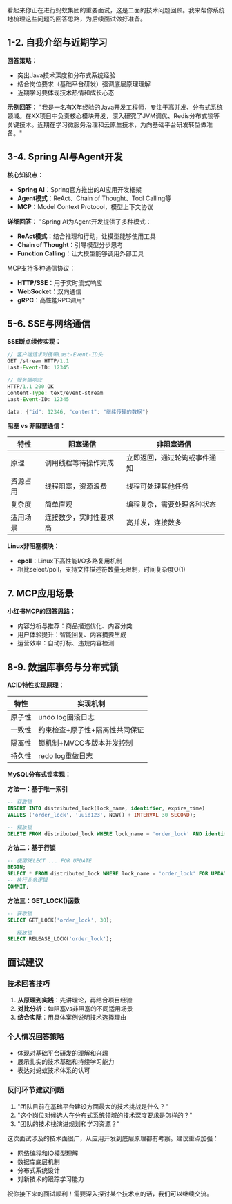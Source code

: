 看起来你正在进行蚂蚁集团的重要面试，这是二面的技术问题回顾。我来帮你系统地梳理这些问题的回答思路，为后续面试做好准备。

## 1-2. 自我介绍与近期学习

**回答策略：**
- 突出Java技术深度和分布式系统经验
- 结合岗位要求（基础平台研发）强调底层原理理解
- 近期学习要体现技术热情和成长心态

**示例回答：**
"我是一名有X年经验的Java开发工程师，专注于高并发、分布式系统领域。在XX项目中负责核心模块开发，深入研究了JVM调优、Redis分布式锁等关键技术。近期在学习微服务治理和云原生技术，为向基础平台研发转型做准备。"

## 3-4. Spring AI与Agent开发

**核心知识点：**
- **Spring AI**：Spring官方推出的AI应用开发框架
- **Agent模式**：ReAct、Chain of Thought、Tool Calling等
- **MCP**：Model Context Protocol，模型上下文协议

**详细回答：**
"Spring AI为Agent开发提供了多种模式：
- **ReAct模式**：结合推理和行动，让模型能够使用工具
- **Chain of Thought**：引导模型分步思考
- **Function Calling**：让大模型能够调用外部工具

MCP支持多种通信协议：
- **HTTP/SSE**：用于实时流式响应
- **WebSocket**：双向通信
- **gRPC**：高性能RPC调用"

## 5-6. SSE与网络通信

**SSE断点续传实现：**
```java
// 客户端请求时携带Last-Event-ID头
GET /stream HTTP/1.1
Last-Event-ID: 12345

// 服务端响应
HTTP/1.1 200 OK
Content-Type: text/event-stream
Last-Event-ID: 12345

data: {"id": 12346, "content": "继续传输的数据"}
```

**阻塞 vs 非阻塞通信：**

| 特性 | 阻塞通信 | 非阻塞通信 |
|-----|---------|-----------|
| 原理 | 调用线程等待操作完成 | 立即返回，通过轮询或事件通知 |
| 资源占用 | 线程阻塞，资源浪费 | 线程可处理其他任务 |
| 复杂度 | 简单直观 | 编程复杂，需要处理各种状态 |
| 适用场景 | 连接数少，实时性要求高 | 高并发，连接数多 |

**Linux非阻塞模块：**
- **epoll**：Linux下高性能I/O多路复用机制
- 相比select/poll，支持文件描述符数量无限制，时间复杂度O(1)

## 7. MCP应用场景

**小红书MCP的回答思路：**
- 内容分析与推荐：商品描述优化、内容分类
- 用户体验提升：智能回复、内容摘要生成
- 运营效率：自动打标、违规内容检测

## 8-9. 数据库事务与分布式锁

**ACID特性实现原理：**

| 特性 | 实现机制 |
|-----|---------|
| 原子性 | undo log回滚日志 |
| 一致性 | 约束检查+原子性+隔离性共同保证 |
| 隔离性 | 锁机制+MVCC多版本并发控制 |
| 持久性 | redo log重做日志 |

**MySQL分布式锁实现：**

**方法一：基于唯一索引**
```sql
-- 获取锁
INSERT INTO distributed_lock(lock_name, identifier, expire_time) 
VALUES ('order_lock', 'uuid123', NOW() + INTERVAL 30 SECOND);

-- 释放锁
DELETE FROM distributed_lock WHERE lock_name = 'order_lock' AND identifier = 'uuid123';
```

**方法二：基于行锁**
```sql
-- 使用SELECT ... FOR UPDATE
BEGIN;
SELECT * FROM distributed_lock WHERE lock_name = 'order_lock' FOR UPDATE;
-- 执行业务逻辑
COMMIT;
```

**方法三：GET_LOCK()函数**
```sql
-- 获取锁
SELECT GET_LOCK('order_lock', 30);

-- 释放锁
SELECT RELEASE_LOCK('order_lock');
```

## 面试建议

### 技术回答技巧
1. **从原理到实践**：先讲理论，再结合项目经验
2. **对比分析**：如阻塞vs非阻塞的不同适用场景
3. **结合实际**：用具体案例说明技术选择理由

### 个人情况回答策略
- 体现对基础平台研发的理解和兴趣
- 展示扎实的技术基础和持续学习能力
- 表达对蚂蚁技术体系的认可

### 反问环节建议问题
1. "团队目前在基础平台建设方面最大的技术挑战是什么？"
2. "这个岗位对候选人在分布式系统领域的技术深度要求是怎样的？"
3. "团队的技术栈演进规划和学习资源？"

这次面试涉及的技术面很广，从应用开发到底层原理都有考察。建议重点加强：
- 网络编程和IO模型理解
- 数据库底层机制
- 分布式系统设计
- 对新技术的跟踪学习能力

祝你接下来的面试顺利！需要深入探讨某个技术点的话，我们可以继续交流。
